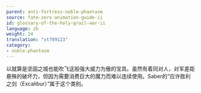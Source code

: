 ```yaml
---
parent: anti-fortress-noble-phantasm
source: fate-zero-animation-guide-ii
id: glossary-of-the-holy-grail-war-ii
language: zh
weight: 14
translation: "vt789123"
category:
- noble-phantasm
---
```


以就算是坚固之城也能吹飞这般强大威力为傲的宝具。虽然有着同对人，对军差距悬殊的破坏力，但因为需要消费巨大的魔力而难以连续使用。Saber的“应许胜利之剑（Excalibur）”属于这个类别。
